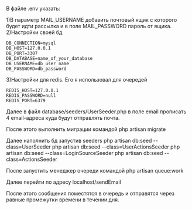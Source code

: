 В файлe .env указать:  

1)В параметр MAIL_USERNAME добавить почтовый ящик с которого будет идти рассылка и в поле MAIL_PASSWORD пароль от ящика.
2)Настройки своей бд

    DB_CONNECTION=mysql
    DB_HOST=127.0.0.1
    DB_PORT=3307
    DB_DATABASE=name_of_your_database
    DB_USERNAME=db_user_name
    DB_PASSWORD=db_password

3)Настройки для redis. Его я использовал для очередей

    REDIS_HOST=127.0.0.1
    REDIS_PASSWORD=null
    REDIS_PORT=6379

Далее в файл database/seeders/UserSeeder.php в поле email прописать 4 email-адреса куда будут отправлять почта.

После этого выполнить миграции командой php artisan migrate

Далее наполнить бд запустив seeders
php artisan db:seed --class=UserSeeder
php artisan db:seed --class=UserActionsSeeder
php artisan db:seed --class=LoginSourceSeeder
php artisan db:seed --class=ActionsSeeder

После запустить менеджер очереди командой php artisan queue:work

Далее перейти по адресу localhost/sendEmail

После этого сообщения поместятся в очередь и отправятся через равные промежутки времени в течении дня.
